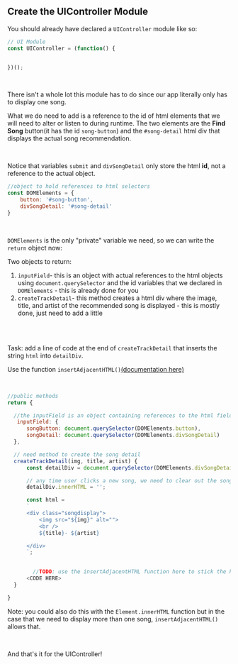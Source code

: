 ## Create the UIController Module

You should already have declared a `UIController`  module like so:

```js
// UI Module
const UIController = (function() {


})();
```



<br />



There isn't a whole lot this module has to do since our app literally only has to display one song.

What we do need to add is a reference to the id of html elements that we will need to alter or listen to during runtime. The two elements are the **Find Song** button(it has the id `song-button`) and the `#song-detail`  html div that displays the actual song recommendation. 

<br />

Notice that variables `submit`  and `divSongDetail`  only store the html **id**, not a reference to the actual object.

```js
//object to hold references to html selectors
const DOMElements = {
    button: '#song-button',
    divSongDetail: '#song-detail'
}
```



<br />



`DOMElements`  is the only "private" variable we need, so we can write the `return`  object now:

Two objects to return:

1. `inputField`-  this is an object with actual references to the html objects using `document.querySelector`  and the id variables that we declared in `DOMElements`   - this is already done for you
2. `createTrackDetail`-  this method creates a html div where the image, title, and artist of the recommended song is displayed   - this is mostly done, just need to add a little


<br />
<br />


Task: add a line of code at the end of  `createTrackDetail`  that inserts the string `html`  into `detailDiv`.

  Use the function `insertAdjacentHTML()`[(documentation here)](https://developer.mozilla.org/en-US/docs/Web/API/Element/insertAdjacentHTML) 



<br/>


```js
//public methods
return {

  //the inputField is an object containing references to the html fields 
   inputField: {
      songButton: document.querySelector(DOMElements.button),
      songDetail: document.querySelector(DOMElements.divSongDetail)
  },

  // need method to create the song detail
  createTrackDetail(img, title, artist) {
      const detailDiv = document.querySelector(DOMElements.divSongDetail)

      // any time user clicks a new song, we need to clear out the song detail div
      detailDiv.innerHTML = '';

      const html = 
      `
      <div class="songdisplay">
          <img src="${img}" alt="">     
          <br />           
          ${title}- ${artist}

      </div> 
      `;

    
    	//TODO: use the insertAdjacentHTML function here to stick the html string into detailDiv
      <CODE HERE>
  }

}
```
Note: you could also do this with the `Element.innerHTML` function but in the case that we need to display more than one song, `insertAdjacentHTML()`   allows that.


<br />



And that's it for the UIController!
